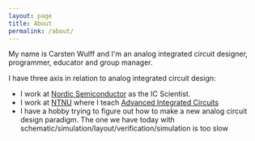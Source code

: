 ```yaml
---
layout: page
title: About
permalink: /about/
---
```


My name is Carsten Wulff and I'm an analog integrated circuit designer, programmer, educator and group
manager.

I have three axis in relation to analog integrated circuit design:

- I work at [Nordic Semiconductor](https://www.nordicsemi.com) as the IC Scientist.
- I work at [NTNU](https://ntnu.no) where I teach [Advanced Integrated
  Circuits](https://www.ntnu.edu/studies/courses/TFE4188#tab=omEmnet)
- I have a hobby trying to figure out how to make a new analog circuit design
  paradigm. The one we have today with
  schematic/simulation/layout/verification/simulation is too slow
